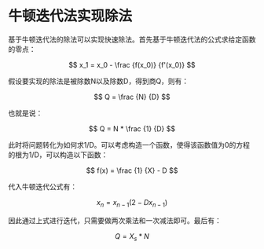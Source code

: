 # 牛顿迭代法实现除法

基于牛顿迭代法的除法可以实现快速除法。首先基于牛顿迭代法的公式求给定函数的零点：

$$ x_1 = x_0 - \frac {f(x_0)} {f'(x_0)} $$

假设要实现的除法是被除数N以及除数D，得到商Q，则有：

$$ Q = \frac {N} {D} $$

也就是说：

$$ Q = N * \frac {1} {D} $$

此时将问题转化为如何求1/D。可以考虑构造一个函数，使得该函数值为0的方程的根为1/D，可以构造以下函数：

$$ f(x) = \frac {1} {X} - D $$

代入牛顿迭代公式有：

$$ x_n = x_{n-1}(2-Dx_{n-1}) $$

因此通过上式进行迭代，只需要做两次乘法和一次减法即可。最后有：

$$ Q = X_s * N $$
